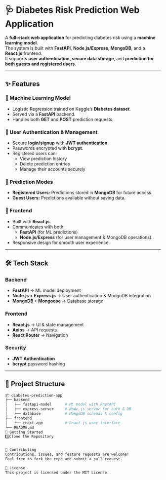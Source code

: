 # 🩺 Diabetes Risk Prediction Web Application

A **full-stack web application** for predicting diabetes risk using a **machine learning model**.  
The system is built with **FastAPI**, **Node.js/Express**, **MongoDB**, and a **React.js** frontend.  
It supports **user authentication, secure data storage**, and **prediction for both guests and registered users**.

---

## ✨ Features

### 🔹 Machine Learning Model
- Logistic Regression trained on Kaggle’s **Diabetes dataset**.  
- Served via a **FastAPI** backend.  
- Handles both **GET** and **POST** prediction requests.  

### 🔹 User Authentication & Management
- Secure **login/signup** with **JWT authentication**.  
- Passwords encrypted with **bcrypt**.  
- Registered users can:
  - View prediction history  
  - Delete prediction entries  
  - Manage their accounts securely  

### 🔹 Prediction Modes
- **Registered Users:** Predictions stored in **MongoDB** for future access.  
- **Guest Users:** Predictions available without saving data.  

### 🔹 Frontend
- Built with **React.js**.  
- Communicates with both:
  - **FastAPI** (for ML predictions)  
  - **Node.js/Express** (for user management & MongoDB operations).  
- Responsive design for smooth user experience.  

---

## 🛠️ Tech Stack

### Backend
- **FastAPI** → ML model deployment  
- **Node.js + Express.js** → User authentication & MongoDB integration  
- **MongoDB + Mongoose** → Database storage  

### Frontend
- **React.js** → UI & state management  
- **Axios** → API requests  
- **React Router** → Navigation  

### Security
- **JWT Authentication**  
- **bcrypt** password hashing  

---

## 📂 Project Structure

```bash
📦 diabetes-prediction-app
├── backend
│   ├── fastapi-model      # ML model with FastAPI
│   ├── express-server     # Node.js server for auth & DB
│   └── database           # MongoDB schemas & config
├── frontend
│   └── react-app          # React.js user interface
└── README.md
🚀 Getting Started
1️⃣Clone the Repository


🤝 Contributing
Contributions, issues, and feature requests are welcome!
Feel free to fork the repo and submit a pull request.

📜 License
This project is licensed under the MIT License.


